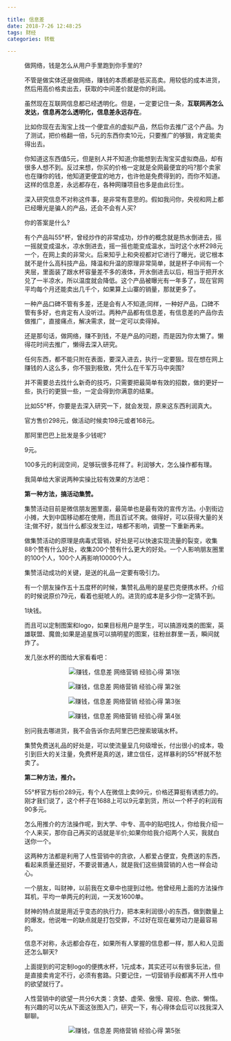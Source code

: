 ```yaml
---

title: 信息差
date: 2018-7-26 12:48:25
tags: 财经
categories: 转载

---
```


<!-- ![](http://ohl8u210m.bkt.clouddn.com/) -->
<dd class="con"> <p>做网络，钱是怎么从用户手里跑到你手里的?</p><p>不管是做实体还是做网络，赚钱的本质都是低买高卖。用较低的成本进货，然后用高价格卖出去，获取的中间差价就是你的利润。</p><p>虽然现在互联网信息都已经透明化。但是，一定要记住一条，<strong>互联网再怎么发达，信息再怎么透明化，信息差永远存在</strong>。</p><p>比如你现在去淘宝上找一个便宜点的虚拟产品，然后你去推广这个产品。为了测试，把价格翻一倍，5元的东西你卖10元，只要推广的够狠，肯定能卖得出去。</p><p>你知道这东西值5元，但是别人并不知道;你能想到去淘宝买虚拟商品，却有很多人想不到。反过来想，你买的价格一定就是全网最便宜的吗?那个卖家也在赚你的钱，他知道更便宜的地方，也许他是免费得到的，而你不知道。这样的信息差，永远都存在，各种网赚项目也多是由此衍生。</p><p>深入研究信息不对称这件事，是非常有意思的。假如我问你，央视和网上都已经曝光是骗人的产品，还会不会有人买?</p><p>你的答案是什么?</p><p>有个产品叫55°杯，曾经炒作的非常成功，炒作的概念就是热水倒进去，摇一摇就变成温水，凉水倒进去，摇一摇也能变成温水，当时这个水杯298元一个，在网上卖的非常火。后来知乎上和央视都对它进行了曝光，说它根本就不是什么高科技产品，降温和升温的原理非常简单，就是杯子中间有一个夹层，里面装了跟水杯容量差不多的液体，开水倒进去以后，相当于把开水兑了一半凉水，所以温度就会降低。这个产品被曝光有一年多了，现在官网平均每个月还能卖出几千个，如果算上山寨的销量，那就更多了。</p><p>一种产品口碑不管有多差，还是会有人不知道;同样，一种好产品，口碑不管有多好，也肯定有人没听过。两种产品都有信息差，有信息差的产品你去做推广，直接痛点，解决需求，就一定可以卖得掉。</p><p>还是那句话，做网络，赚不到钱，不是产品的问题，而是因为你太懒了。懒得花时间去推广，懒得去深入研究。</p><p>任何东西，都不能只附在表面，要深入进去，执行一定要狠。现在想在网上赚钱的人这么多，你不狠到极致，凭什么在千军万马中突围?</p><p>并不需要总去找什么新奇的技巧，只需要把最简单有效的招数，做的更好一些，执行的更狠一些，一定会得到你满意的结果。</p><p>比如55°杯，你要是去深入研究一下，就会发现，原来这东西利润真大。</p><p>官方售价298元，做活动时候卖198元或者168元。</p><p>那阿里巴巴上批发是多少钱呢?</p><p>9元。</p><p>100多元的利润空间，足够玩很多花样了。利润够大，怎么操作都有理。</p><p>我简单给大家说两种实操比较有效果的方法吧：</p><p><strong>第一种方法，搞活动集赞。</strong></p><p>集赞活动目前是微信朋友圈里面，最简单也是最有效的宣传方法。小到街边小摊，大到中国移动都在使用，而且百试不爽。做得好，可以获得大量的关注;做不好，就当什么都没发生过，啥都不影响，调整一下重新再来。</p><p>做集赞活动的原理是病毒式营销，好处是可以快速实现流量的裂变，收集88个赞有什么好处，收集200个赞有什么更大的好处。一个人影响朋友圈里的100个人，100个人再影响10000个人。</p><p>集赞活动成功的关键，是送的礼品一定要有吸引力。</p><p>有一个朋友操作五十五度杯的时候，集赞礼品用的是星巴克便携水杯。介绍的时候说原价79元，看着也挺唬人的。进货的成本是多少你一定猜不到。</p><p>1块钱。</p><p>而且可以定制图案和logo，如果目标用户是学生，可以搞游戏类的图案，英雄联盟、魔兽;如果是追星族可以搞明星的图案，往粉丝群里一丢，瞬间就炸了。</p><p>发几张水杯的图给大家看看吧：</p><p style="text-align: center;"><img src="http://ohl8u210m.bkt.clouddn.com/15-1.jpg" title="赚钱，信息差 网络营销 经验心得 第1张" alt="赚钱，信息差 网络营销 经验心得 第1张"></p><p style="text-align: center;"><img src="http://ohl8u210m.bkt.clouddn.com/15-2.jpg" title="赚钱，信息差 网络营销 经验心得 第2张" alt="赚钱，信息差 网络营销 经验心得 第2张"></p><p style="text-align: center;"><img src="http://ohl8u210m.bkt.clouddn.com/15-3.jpg" title="赚钱，信息差 网络营销 经验心得 第3张" alt="赚钱，信息差 网络营销 经验心得 第3张"></p><p style="text-align: center;"><img src="http://ohl8u210m.bkt.clouddn.com/15-4.jpg" title="赚钱，信息差 网络营销 经验心得 第4张" alt="赚钱，信息差 网络营销 经验心得 第4张"></p><p>别问我去哪进货，我不会告诉你去阿里巴巴搜索玻璃水杯。</p><p>集赞免费送礼品的好处是，可以使流量呈几何级增长，付出很小的成本，吸引到巨大的关注量，免费杯是真的送，建立信任，这样暴利的55°杯就不愁卖了。</p><p><strong>第二种方法，推介。</strong></p><p>55°杯官方标价289元，有个人在微信上卖99元，价格还算挺有诱惑力的。刚才我们说了，这个杯子在1688上可以9元拿到货，所以一个杯子的利润有90多元。</p><p>怎么用推介的方法操作呢，到大学、中专、高中的贴吧找人，你给我介绍一个人来买，那你自己再买的话就是半价;如果你给我介绍两个人买，我就白送你一个。</p><p>这两种方法都是利用了人性营销中的贪欲，人都爱占便宜，免费送的东西，看起来质量还挺好，不要说普通人，就是我们这些搞营销的人也一样会动心。</p><p>一个朋友，叫财神，以前我在文章中也提到过他。他曾经用上面的方法操作耳机，平均一单两元的利润，一天发1600单。</p><p>财神的特点就是用近乎变态的执行力，把本来利润很小的东西，做到数量上的爆发。他说唯一的缺点就是打包受罪，不过好在现在雇劳动力是最容易的。</p><p>信息不对称，永远都会存在，如果所有人掌握的信息都一样，那人和人见面还怎么聊天?</p><p>上面提到的可定制logo的便携水杯，1元成本，其实还可以有很多玩法，但是直接卖肯定不行，必须有套路。只要记住，一切营销手段都离不开人性中的欲望就行了。</p><p>人性营销中的欲望一共分6大类：贪婪、虚荣、傲慢、窥视、色欲、懒惰。有兴趣的可以先从下面这张图入门，研究一下，有心得体会后可以找我深入聊聊。</p><p style="text-align: center;"><img src="http://ohl8u210m.bkt.clouddn.com/15-5.jpg" alt="赚钱，信息差 网络营销 经验心得 第5张" title="赚钱，信息差 网络营销 经验心得 第5张"></p><p>
